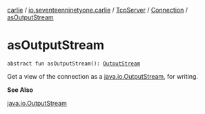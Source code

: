 [carlie](../../../index.md) / [io.seventeenninetyone.carlie](../../index.md) / [TcpServer](../index.md) / [Connection](index.md) / [asOutputStream](./as-output-stream.md)

# asOutputStream

`abstract fun asOutputStream(): `[`OutputStream`](https://docs.oracle.com/javase/8/docs/api/java/io/OutputStream.html)

Get a view of the connection as a [java.io.OutputStream](https://docs.oracle.com/javase/8/docs/api/java/io/OutputStream.html), for writing.

**See Also**

[java.io.OutputStream](https://docs.oracle.com/javase/8/docs/api/java/io/OutputStream.html)

